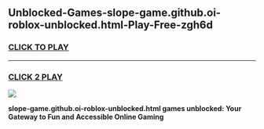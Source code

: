 
## Unblocked-Games-slope-game.github.oi-roblox-unblocked.html-Play-Free-zgh6d
<h3>
<a href="https://premium76.site?title=slope-game.github.oi-roblox-unblocked.html&ref=23A">CLICK TO PLAY</a></h3>
<hr>

<h3>
<a href="https://premium76.site?title=slope-game.github.oi-roblox-unblocked.html&ref=23A">CLICK 2 PLAY</a>
  
</h3>

<a href="https://premium76.site?title=slope-game.github.oi-roblox-unblocked.html&ref=23A"><img src="https://clearcache.store/games.png"></a>


**slope-game.github.oi-roblox-unblocked.html games unblocked: Your Gateway to Fun and Accessible Online Gaming**
